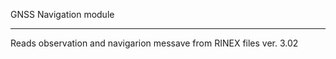 GNSS Navigation module

-------------------------------

Reads observation and navigarion messave from RINEX files ver. 3.02
